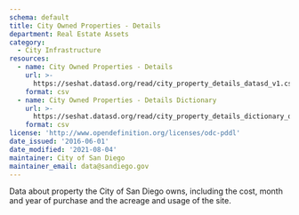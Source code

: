```yaml
---
schema: default
title: City Owned Properties - Details
department: Real Estate Assets
category:
  - City Infrastructure
resources:
  - name: City Owned Properties - Details
    url: >-
      https://seshat.datasd.org/read/city_property_details_datasd_v1.csv
    format: csv
  - name: City Owned Properties - Details Dictionary
    url: >-
      https://seshat.datasd.org/read/city_property_details_dictionary_datasd.csv
    format: csv
license: 'http://www.opendefinition.org/licenses/odc-pddl'
date_issued: '2016-06-01'
date_modified: '2021-08-04'
maintainer: City of San Diego
maintainer_email: data@sandiego.gov
---
```

Data about property the City of San Diego owns, including the cost,
month and year of purchase and the acreage and usage of the site.

